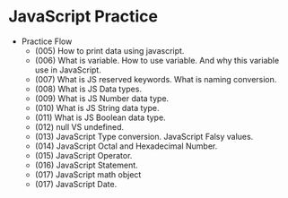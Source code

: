 # JavaScript Practice

- Practice Flow
  - (005) How to print data using javascript.
  - (006) What is variable. How to use variable. And why this variable use in JavaScript.
  - (007) What is JS reserved keywords. What is naming conversion.
  - (008) What is JS Data types.
  - (009) What is JS Number data type.
  - (010) What is JS String data type.
  - (011) What is JS Boolean data type.
  - (012) null VS undefined.
  - (013) JavaScript Type conversion. JavaScript Falsy values.
  - (014) JavaScript Octal and Hexadecimal Number.
  - (015) JavaScript Operator.
  - (016) JavaScript Statement.
  - (017) JavaScript math object
  - (017) JavaScript Date.
